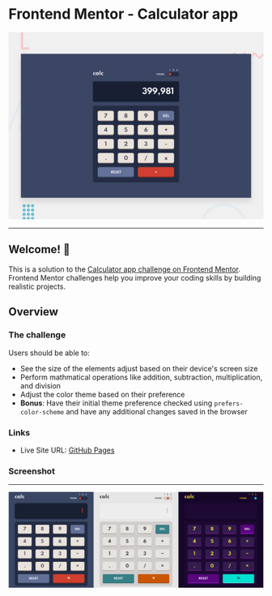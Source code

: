 # Frontend Mentor - Calculator app

![Design preview for the Calculator app coding challenge](./design/desktop-preview.jpg)

---

## Welcome! :wave:

This is a solution to the [Calculator app challenge on Frontend Mentor](https://www.frontendmentor.io/challenges/calculator-app-9lteq5N29). Frontend Mentor challenges help you improve your coding skills by building realistic projects.

## Overview

### The challenge

Users should be able to:

- See the size of the elements adjust based on their device's screen size
- Perform mathmatical operations like addition, subtraction, multiplication, and division
- Adjust the color theme based on their preference
- **Bonus**: Have their initial theme preference checked using `prefers-color-scheme` and have any additional changes saved in the browser

### Links

- Live Site URL: [GitHub Pages](https://jotahdavid.github.io/calculator-app/)

### Screenshot

---

![](./design/calculator-my-solution-desktop.png)
